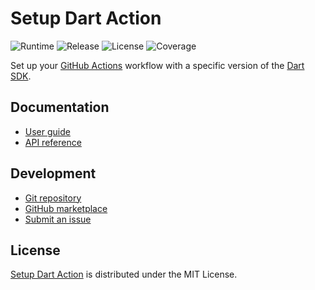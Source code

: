 # Setup Dart Action
![Runtime](https://badgen.net/badge/node/%3E%3D16.0.0/green) ![Release](https://badgen.net/badge/action/v3.0.0/blue) ![License](https://badgen.net/badge/license/MIT/blue) ![Coverage](https://badgen.net/coveralls/c/github/cedx/setup-dart)

Set up your [GitHub Actions](https://github.com/features/actions) workflow with a specific version of the [Dart SDK](https://dart.dev/tools/sdk).

## Documentation
- [User guide](https://github.com/cedx/setup-dart/wiki)
- [API reference](https://cedx.github.io/setup-dart)

## Development
- [Git repository](https://github.com/cedx/setup-dart)
- [GitHub marketplace](https://github.com/marketplace/actions/setup-dart)
- [Submit an issue](https://github.com/cedx/setup-dart/issues)

## License
[Setup Dart Action](https://github.com/cedx/setup-dart) is distributed under the MIT License.
